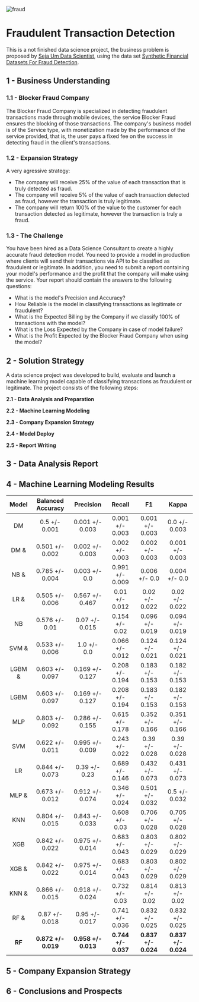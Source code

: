 ![fraud](https://user-images.githubusercontent.com/44379044/131612132-7b78ceaa-09f9-4eef-b86a-b3979fae2909.png)

# **Fraudulent Transaction Detection**

This is a not finished data science project, the business problem is proposed by [Seja Um Data Scientist](https://sejaumdatascientist.com/crie-uma-solucao-para-fraudes-em-transacoes-financeiras-usando-machine-learning/), using the data set [Synthetic Financial Datasets For Fraud Detection](https://www.kaggle.com/ealaxi/paysim1).

## **1 - Business Understanding**
### 1.1 - Blocker Fraud Company
The Blocker Fraud Company is specialized in detecting fraudulent transactions made through mobile devices, the service Blocker Fraud ensures the blocking of those transactions. The company's business model is of the Service type, with monetization made by the performance of the service provided, that is, the user pays a fixed fee on the success in detecting fraud in the client's transactions.

### 1.2 - Expansion Strategy
A very agressive strategy:
*   The company will receive 25% of the value of each transaction that is truly detected as fraud.
*   The company will receive 5% of the value of each transaction detected as fraud, however the transaction is truly legitimate.
*   The company will return 100% of the value to the customer for each transaction detected as legitimate, however the transaction is truly a fraud.

### 1.3 - The Challenge
You have been hired as a Data Science Consultant to create a highly accurate fraud detection model. You need to provide a model in production where clients will send their transactions via API to be classified as fraudulent or legitimate. In addition, you need to submit a report containing your model's performance and the profit that the company will make using the service. Your report should contain the answers to the following questions:
*   What is the model's Precision and Accuracy?
*   How Reliable is the model in classifying transactions as legitimate or fraudulent?
*   What is the Expected Billing by the Company if we classify 100% of transactions with the model?
*   What is the Loss Expected by the Company in case of model failure?
*   What is the Profit Expected by the Blocker Fraud Company when using the model?

## **2 - Solution Strategy**
A data science project was developed to build, evaluate and launch a machine learning model capable of classifying transactions as fraudulent or legitimate. The project consists of the following steps:

**2.1 - Data Analysis and Preparation**

**2.2 - Machine Learning Modeling**

**2.3 - Company Expansion Strategy**

**2.4 - Model Deploy**

**2.5 - Report Writing**

## **3 - Data Analysis Report**

## **4 - Machine Learning Modeling Results**
|Model| Balanced Accuracy |  Precision  |    Recall   |      F1     |      Kappa     |
|:---------:|:-----------------:|:-----------:|:-----------:|:-----------:|:--------------:|
|DM|   0.5 +/- 0.001 |	0.001 +/- 0.003 |	0.001 +/- 0.003 |	0.001 +/- 0.003	| 0.0 +/- 0.003 |
|DM &|0.501 +/- 0.002	|0.002 +/- 0.003|	0.002 +/- 0.003|	0.002 +/- 0.003|	0.001 +/- 0.003|
|NB &|	0.785 +/- 0.004	|0.003 +/- 0.0|	0.991 +/- 0.009	|0.006 +/- 0.0	|0.004 +/- 0.0|
|LR &|	0.505 +/- 0.006|	0.567 +/- 0.467|	0.01 +/- 0.012|	0.02 +/- 0.022|	0.02 +/- 0.022|
|NB|	0.576 +/- 0.01|	0.07 +/- 0.015|	0.154 +/- 0.02|	0.096 +/- 0.019|	0.094 +/- 0.019|
|SVM &|	0.533 +/- 0.006|	1.0 +/- 0.0|	0.066 +/- 0.012|	0.124 +/- 0.021|	0.124 +/- 0.021|
|LGBM &|	0.603 +/- 0.097|	0.169 +/- 0.127|	0.208 +/- 0.194|	0.183 +/- 0.153|	0.182 +/- 0.153|
|LGBM|	0.603 +/- 0.097|	0.169 +/- 0.127|	0.208 +/- 0.194|	0.183 +/- 0.153|	0.182 +/- 0.153|
|MLP|	0.803 +/- 0.092|	0.286 +/- 0.155|	0.615 +/- 0.178|	0.352 +/- 0.166|	0.351 +/- 0.166|
|SVM|	0.622 +/- 0.011|	0.995 +/- 0.009|	0.243 +/- 0.022|	0.39 +/- 0.028|	0.39 +/- 0.028|
|LR|	0.844 +/- 0.073|	0.39 +/- 0.23| 0.689 +/- 0.146|	0.432 +/- 0.073|	0.431 +/- 0.073|
|MLP &|	0.673 +/- 0.012	|0.912 +/- 0.074|	0.346 +/- 0.024|	0.501 +/- 0.032|	0.5 +/- 0.032|
|KNN|	0.804 +/- 0.015|	0.843 +/- 0.033|	0.608 +/- 0.03|	0.706 +/- 0.028	|0.705 +/- 0.028|
|XGB|	0.842 +/- 0.022	|0.975 +/- 0.014|	0.683 +/- 0.043|	0.803 +/- 0.029|	0.802 +/- 0.029|
|XGB &|	0.842 +/- 0.022|	0.975 +/- 0.014|	0.683 +/- 0.043|	0.803 +/- 0.029|	0.802 +/- 0.029|
|KNN &|	0.866 +/- 0.015|	0.918 +/- 0.024|	0.732 +/- 0.03|	0.814 +/- 0.02|	0.813 +/- 0.02|
|RF &|	0.87 +/- 0.018|	0.95 +/- 0.017|	0.741 +/- 0.036|	0.832 +/- 0.025|	0.832 +/- 0.025|
|**RF**|**0.872 +/- 0.019**	|**0.958 +/- 0.013**|**0.744 +/- 0.037**	|**0.837 +/- 0.024**	|**0.837 +/- 0.024**|

## **5 - Company Expansion Strategy**

## **6 - Conclusions and Prospects**

